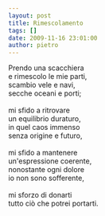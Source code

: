 ```yaml
---
layout: post
title: Rimescolamento
tags: []
date: 2009-11-16 23:01:00
author: pietro
---
```

Prendo una scacchiera<br/>e rimescolo le mie parti,<br/>scambio vele e navi,<br/>secche oceani e porti;<br/><br/>mi sfido a ritrovare<br/>un equilibrio duraturo,<br/>in quel caos immenso<br/>senza origine e futuro,<br/><br/>mi sfido a mantenere<br/>un'espressione coerente,<br/>nonostante ogni dolore<br/>io non sono sofferente,<br/><br/>mi sforzo di donarti<br/>tutto ciò che potrei portarti.
